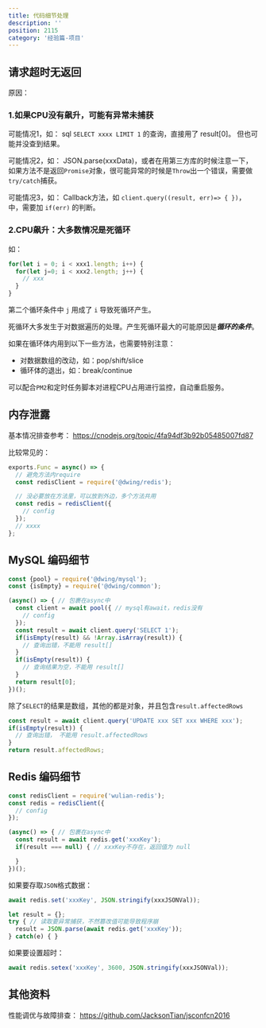 ```yaml
---
title: 代码细节处理
description: ''
position: 2115
category: '经验篇-项目'
---
```


## 请求超时无返回

原因：

### 1.如果CPU没有飙升，可能有异常未捕获

可能情况1，如： sql `SELECT xxxx LIMIT 1` 的查询，直接用了 result[0]。 但也可能并没查到结果。

可能情况2，如： JSON.parse(xxxData)，或者在用第三方库的时候注意一下，如果方法不是返回`Promise`对象，很可能异常的时候是`Throw`出一个错误，需要做`try/catch`捕获。

可能情况3，如： Callback方法，如 `client.query((result, err)=> { })`，中，需要加 `if(err)` 的判断。

### 2.CPU飙升：大多数情况是死循环

如：

```js
for(let i = 0; i < xxx1.length; i++) {
  for(let j=0; i < xxx2.length; j++) {
    // xxx
  }
}
```

第二个循环条件中 `j` 用成了 `i` 导致死循环产生。

死循环大多发生于对数据遍历的处理。产生死循环最大的可能原因是***循环的条件***。

如果在循环体内用到以下一些方法，也需要特别注意：

* 对数据数组的改动，如：pop/shift/slice
* 循环体的退出，如：break/continue

可以配合`PM2`和定时任务脚本对进程CPU占用进行监控，自动重启服务。

## 内存泄露

基本情况排查参考： <https://cnodejs.org/topic/4fa94df3b92b05485007fd87>

比较常见的：

```js
exports.Func = async() => {
  // 避免方法内require
  const redisClient = require('@dwing/redis');

  // 没必要放在方法里，可以放到外边，多个方法共用
  const redis = redisClient({
    // config
  });
  // xxxx
};
```

## MySQL 编码细节

```js
const {pool} = require('@dwing/mysql');
const {isEmpty} = require('@dwing/common');

(async() => { // 包裹在async中
  const client = await pool({ // mysql有await，redis没有
    // config
  });
  const result = await client.query('SELECT 1');
  if(isEmpty(result) && !Array.isArray(result)) {
    // 查询出错，不能用 result[]
  }
  if(isEmpty(result)) {
    // 查询结果为空，不能用 result[]
  }
  return result[0];
})();
```

除了`SELECT`的结果是数组，其他的都是对象，并且包含`result.affectedRows`

```js
const result = await client.query('UPDATE xxx SET xxx WHERE xxx');
if(isEmpty(result)) {
  // 查询出错， 不能用 result.affectedRows
}
return result.affectedRows;
```

## Redis 编码细节

```js
const redisClient = require('wulian-redis');
const redis = redisClient({
  // config
});

(async() => { // 包裹在async中
  const result = await redis.get('xxxKey');
  if(result === null) { // xxxKey不存在，返回值为 null

  }
})();
```

如果要存取`JSON`格式数据：

```js
await redis.set('xxxKey', JSON.stringify(xxxJSONVal));

let result = {};
try { // 读取要异常捕获，不然篡改值可能导致程序崩
  result = JSON.parse(await redis.get('xxxKey'));
} catch(e) { }
```

如果要设置超时：

```js
await redis.setex('xxxKey', 3600, JSON.stringify(xxxJSONVal));
```

## 其他资料

性能调优与故障排查： <https://github.com/JacksonTian/jsconfcn2016>
